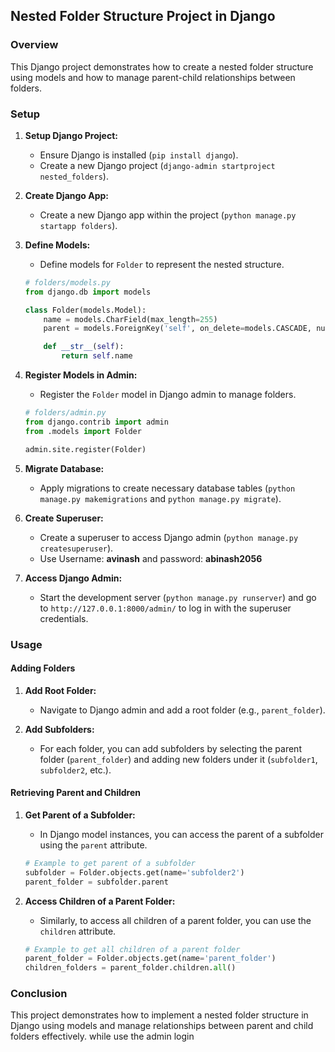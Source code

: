 ## Nested Folder Structure Project in Django

### Overview

This Django project demonstrates how to create a nested folder structure using models and how to manage parent-child relationships between folders.

### Setup

1. **Setup Django Project:**
   - Ensure Django is installed (`pip install django`).
   - Create a new Django project (`django-admin startproject nested_folders`).

2. **Create Django App:**
   - Create a new Django app within the project (`python manage.py startapp folders`).

3. **Define Models:**
   - Define models for `Folder` to represent the nested structure.

   ```python
   # folders/models.py
   from django.db import models

   class Folder(models.Model):
       name = models.CharField(max_length=255)
       parent = models.ForeignKey('self', on_delete=models.CASCADE, null=True, blank=True, related_name='children')

       def __str__(self):
           return self.name
   ```

4. **Register Models in Admin:**
   - Register the `Folder` model in Django admin to manage folders.

   ```python
   # folders/admin.py
   from django.contrib import admin
   from .models import Folder

   admin.site.register(Folder)
   ```

5. **Migrate Database:**
   - Apply migrations to create necessary database tables (`python manage.py makemigrations` and `python manage.py migrate`).

6. **Create Superuser:**
   - Create a superuser to access Django admin (`python manage.py createsuperuser`).
   - Use Username: **avinash** and password: **abinash2056**

7. **Access Django Admin:**
   - Start the development server (`python manage.py runserver`) and go to `http://127.0.0.1:8000/admin/` to log in with the superuser credentials.

### Usage

#### Adding Folders

1. **Add Root Folder:**
   - Navigate to Django admin and add a root folder (e.g., `parent_folder`).

2. **Add Subfolders:**
   - For each folder, you can add subfolders by selecting the parent folder (`parent_folder`) and adding new folders under it (`subfolder1`, `subfolder2`, etc.).

#### Retrieving Parent and Children

1. **Get Parent of a Subfolder:**
   - In Django model instances, you can access the parent of a subfolder using the `parent` attribute.

   ```python
   # Example to get parent of a subfolder
   subfolder = Folder.objects.get(name='subfolder2')
   parent_folder = subfolder.parent
   ```

2. **Access Children of a Parent Folder:**
   - Similarly, to access all children of a parent folder, you can use the `children` attribute.

   ```python
   # Example to get all children of a parent folder
   parent_folder = Folder.objects.get(name='parent_folder')
   children_folders = parent_folder.children.all()
   ```

### Conclusion

This project demonstrates how to implement a nested folder structure in Django using models and manage relationships between parent and child folders effectively.
while use the admin login 
